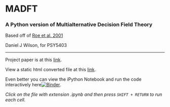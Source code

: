 # MADFT

### A Python version of Multialternative Decision Field Theory

Based off of [Roe et al. 2001](https://www.ncbi.nlm.nih.gov/pubmed/11381834)

Daniel J Wilson, for PSY5403

---

Project paper is at this [link](https://docs.google.com/document/d/1o0HggTdEodKiUXUui1RoPSVOcwloTz24Dqi2OWdUiKc/edit?usp=sharing).

View a static html converted file at this [link](https://rawgit.com/danieljwilson/MADFT/master/MADFT%20Notebook.html).

Even better you can view the iPython Notebook and run the code interactively here[![Binder](https://mybinder.org/badge.svg)](https://mybinder.org/v2/gh/danieljwilson/MADFT/master).

*Click on the file with extension .ipynb and then press `SHIFT + RETURN` to run each cell.*



